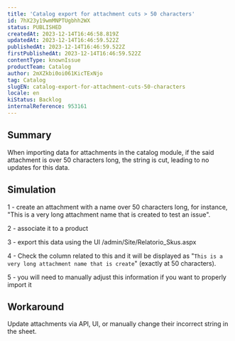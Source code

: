 ```yaml
---
title: 'Catalog export for attachment cuts > 50 characters'
id: 7hX23y19wmMNPTUgbhh2WX
status: PUBLISHED
createdAt: 2023-12-14T16:46:58.819Z
updatedAt: 2023-12-14T16:46:59.522Z
publishedAt: 2023-12-14T16:46:59.522Z
firstPublishedAt: 2023-12-14T16:46:59.522Z
contentType: knownIssue
productTeam: Catalog
author: 2mXZkbi0oi061KicTExNjo
tag: Catalog
slugEN: catalog-export-for-attachment-cuts-50-characters
locale: en
kiStatus: Backlog
internalReference: 953161
---
```


## Summary


When importing data for attachments in the catalog module, if the said attachment is over 50 characters long, the string is cut, leading to no updates for this data.


##

## Simulation


1 - create an attachment with a name over 50 characters long, for instance, "This is a very long attachment name that is created to test an issue".

2 - associate it to a product

3 - export this data using the UI /admin/Site/Relatorio_Skus.aspx

4 - Check the column related to this and it will be displayed as "`This is a very long attachment name that is create`" (exactly at 50 characters).

5 - you will need to manually adjust this information if you want to properly import it


##

## Workaround


Update attachments via API, UI, or manually change their incorrect string in the sheet.





